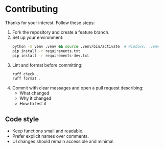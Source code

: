 # Contributing

Thanks for your interest. Follow these steps:

1. Fork the repository and create a feature branch.
2. Set up your environment:
   ```bash
   python -m venv .venv && source .venv/bin/activate  # Windows: .venv\Scripts\activate
   pip install -r requirements.txt
   pip install -r requirements-dev.txt
   ```
3. Lint and format before committing:
   ```bash
   ruff check .
   ruff format .
   ```
4. Commit with clear messages and open a pull request describing:
   - What changed
   - Why it changed
   - How to test it

## Code style
- Keep functions small and readable.
- Prefer explicit names over comments.
- UI changes should remain accessible and minimal.
